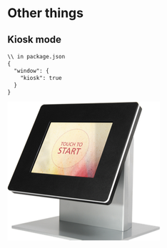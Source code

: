 # Other things
## Kiosk mode
```
\\ in package.json
{
  "window": {
    "kiosk": true
  }
}
```

![Example of a kiosk](resources/kiosk.png)
